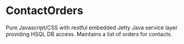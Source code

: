 ContactOrders
=============

Pure Javascript/CSS with restful embedded Jetty Java service layer providing HSQL DB access.
Maintains a list of orders for contacts.
